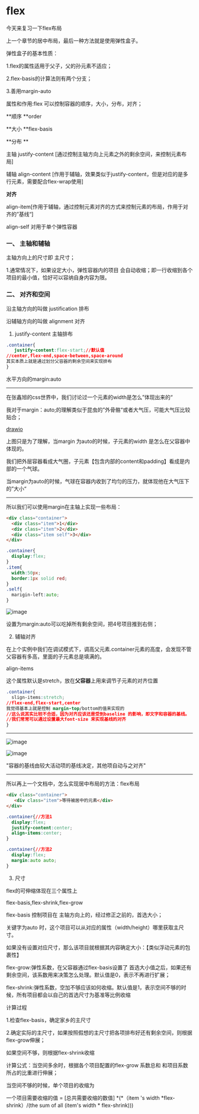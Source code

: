 # flex
今天来复习一下flex布局

上一个章节的居中布局，最后一种方法就是使用弹性盒子。

弹性盒子的基本性质：

1.flex的属性适用于父子，父的孙元素不适应；

2.flex-basis的计算法则有两个分支；

3.善用margin-auto



属性和作用:flex 可以控制容器的顺序，大小，分布，对齐；

**顺序 **order

**大小 **flex-basis

**分布 **

主轴 justify-content \[通过控制主轴方向上元素之外的剩余空间，来控制元素布局\]

辅轴 align-content \[作用于辅轴，效果类似于justify-content，但是对应的是多行元素，需要配合flex-wrap使用\]

**对齐**

align-item\[作用于辅轴，通过控制元素对齐的方式来控制元素的布局，作用于对齐的”基线“\]

align-self 对用于单个弹性容器

### 一、 主轴和辅轴
主轴方向上的尺寸即 主尺寸；

1.通常情况下，如果设定大小，弹性容器内的项目 会自动收缩；即一行收缩到各个项目的最小值，恰好可以容纳自身内容为限。

### 二、 对齐和空间
沿主轴方向的叫做 justification 排布

沿辅轴方向的叫做 alignment 对齐

1. justify-content 主轴排布

```css
.container{
   justify-content:flex-start;//默认值
//center,flex-end,space-between,space-around
其实本质上就是通过划分父容器的剩余空间来实现排布
}
```
水平方向的margin:auto

---
在张鑫旭的css世界中，我们讨论过一个元素的width是怎么”体现出来的“

我对于margin：auto;的理解类似于昆虫的”外骨骼“或者大气压，可能大气压比较贴合；

[drawio](98vtkf0NEOKnJVN6Lc4D8-v_NgngA54PukTZPNhNraY.svg)

上图只是为了理解，当margin 为auto的时候，子元素的width 是怎么在父容器中体现的。

我们把外层容器看成大气圈，子元素【包含内部的content和padding】看成是内部的一个气球。

当margin为auto的时候，气球在容器内收到了均匀的压力，就体现他在大气压下的”大小“

---
所以我们可以使用margin在主轴上实现一些布局：

```html
<div class="container">
  <div class="item">1</div>
  <div class="item">2</div>
  <div class="item self">3</div>
</div>
```
```css
.container{
  display:flex;
}
.item{
  width:50px;
  border:1px solid red;
}
.self{
  marigin-left:auto;
}
```
![image](images/vbfJNkjn22gvPk3lX0_JjIZXKcvlm65QsSCsTFtO_qc.png)

设置为margin:auto可以吃掉所有剩余空间，把4号项目推到右侧；

2. 辅轴对齐

在上个实例中我们在调试模式下，调高父元素.container元素的高度，会发现不管父容器有多高，里面的子元素总是填满的。

align-items

这个属性默认是stretch，放在**父容器**上用来调节子元素的对齐位置

```css
.container{
  slign-items:stretch;
//flex-end,flex-start,center
我觉得基本上就是控制 margin-top/bottom的值来实现的
//这么说其实比较不合适，因为对齐应该还是受到baseline 的影响，即文字和容器的基线。
//我们常常可以通过设置最大font-size 来实现基线的对齐
}
```
---
![image](images/e8o_xrCIRIJQv839FU5bN78QBrhw3vF6tYorM18W5v8.png)

![image](images/gUutM0sbhU_4oZ-GAP-NT-E8H2BVnT0yDQd1lieWbjo.png)

"容器的基线由较大活动项的基线决定，其他项自动与之对齐"

---
所以再上一个文档中，怎么实现居中布局的方法：flex布局

```html
<div class="container">
   <div class="item">等待被居中的元素</div>
</div>
```
```css
.container{//方法1
  display:flex;
  justify-content:center;
  align-items:center;
}
```
```css
.container{//方法2
  display:flex;
  margin:auto auto;
}

```
3. 尺寸

flex的可伸缩体现在三个属性上

flex-basis,flex-shrink,flex-grow

flex-basis 控制项目在 主轴方向上的，经过修正之前的，首选大小；

关键字为auto 时，这个项目可以从对应的属性（width/height）哪里获取主尺寸。

如果没有设置对应尺寸，那么该项目就根据其内容确定大小：【类似浮动元素的包裹性】

flex-grow:弹性系数，在父容器通过flex-basis设置了 首选大小值之后，如果还有剩余空间，该系数用来决策怎么处理。默认值是0，表示不再进行扩展；

flex-shrink:弹性系数，空加不够应该如何收缩。默认值是1，表示空间不够的时候，所有项目都会以自己的首选尺寸为基准等比例收缩



计算过程

1.检查flex-basis，确定家乡的主尺寸

2.确定实际的主尺寸，如果按照假想的主尺寸把各项排布好还有剩余空间，则根据flex-grow伸展；

如果空间不够，则根据flex-shrink收缩

计算公式：当空间多余时，根据各个项目配置的flex-grow 系数总和 和项目系数所占的比重进行伸展；

当空间不够的时候，单个项目的收缩为

一个项目需要收缩的值 = \[总共需要收缩的数值\] \*(*（item 's width *flex-shrink）/(the sum of all (item's width \* flex-shrink)))